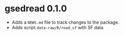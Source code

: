 # gsedread 0.1.0

* Adds a `NEWS.md` file to track changes to the package.
* Adds script `data-raw/R/read_sf` with SF data
